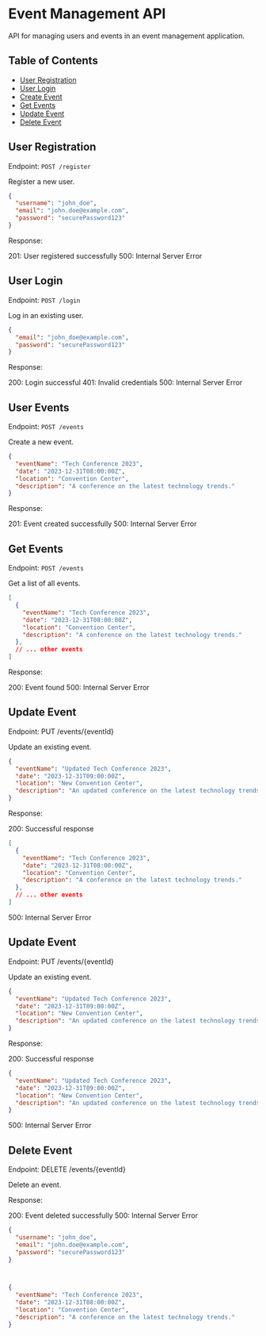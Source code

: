 # Event Management API

API for managing users and events in an event management application.

## Table of Contents

- [User Registration](#user-registration)
- [User Login](#user-login)
- [Create Event](#create-event)
- [Get Events](#get-events)
- [Update Event](#update-event)
- [Delete Event](#delete-event)

## User Registration

Endpoint: `POST /register`

Register a new user.

```json
{
  "username": "john_doe",
  "email": "john.doe@example.com",
  "password": "securePassword123"
}
```
Response:

201: User registered successfully
500: Internal Server Error


## User Login

Endpoint: `POST /login`

Log in an existing user.

```json
{
  "email": "john_doe@example.com",
  "password": "securePassword123"
}
```

Response:

200: Login successful
401: Invalid credentials
500: Internal Server Error


## User Events

Endpoint: `POST /events`

Create a new event.

```json
{
  "eventName": "Tech Conference 2023",
  "date": "2023-12-31T08:00:00Z",
  "location": "Convention Center",
  "description": "A conference on the latest technology trends."
}
```

Response:

201: Event created successfully
500: Internal Server Error



## Get Events

Endpoint: `POST /events`

Get a list of all events.

```json
[
  {
    "eventName": "Tech Conference 2023",
    "date": "2023-12-31T08:00:00Z",
    "location": "Convention Center",
    "description": "A conference on the latest technology trends."
  },
  // ... other events
]
```

Response:

200: Event found
500: Internal Server Error


## Update Event

Endpoint: PUT /events/{eventId}

Update an existing event.

```json
{
  "eventName": "Updated Tech Conference 2023",
  "date": "2023-12-31T09:00:00Z",
  "location": "New Convention Center",
  "description": "An updated conference on the latest technology trends."
}
```
Response:

200: Successful response

```json
[
  {
    "eventName": "Tech Conference 2023",
    "date": "2023-12-31T08:00:00Z",
    "location": "Convention Center",
    "description": "A conference on the latest technology trends."
  },
  // ... other events
]
```
500: Internal Server Error


## Update Event
Endpoint: PUT /events/{eventId}

Update an existing event.

```json
{
  "eventName": "Updated Tech Conference 2023",
  "date": "2023-12-31T09:00:00Z",
  "location": "New Convention Center",
  "description": "An updated conference on the latest technology trends."
}
```
Response:

200: Successful response

```json
{
  "eventName": "Updated Tech Conference 2023",
  "date": "2023-12-31T09:00:00Z",
  "location": "New Convention Center",
  "description": "An updated conference on the latest technology trends."
}
```
500: Internal Server Error


## Delete Event

Endpoint: DELETE /events/{eventId}

Delete an event.

Response:

200: Event deleted successfully
500: Internal Server Error


```json
{
  "username": "john_doe",
  "email": "john.doe@example.com",
  "password": "securePassword123"
}



{
  "eventName": "Tech Conference 2023",
  "date": "2023-12-31T08:00:00Z",
  "location": "Convention Center",
  "description": "A conference on the latest technology trends."
}
```